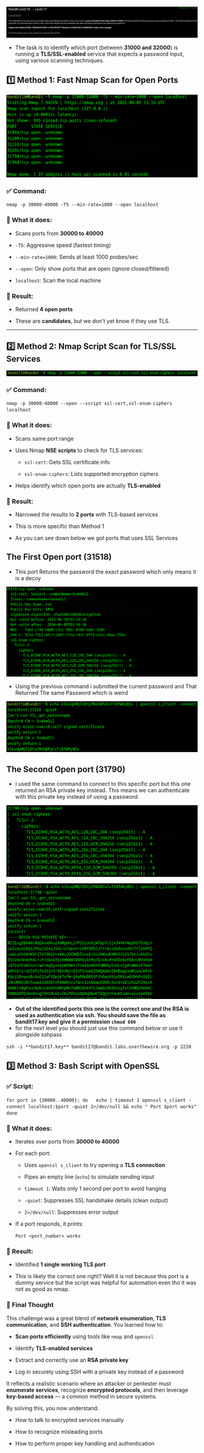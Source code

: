 
![](../../../assets/Pasted%20image%2020250805162815.png)

- The task is to identify which port (between **31000 and 32000**) is running a **TLS/SSL-enabled** service that expects a password input, using various scanning techniques.


## 1️⃣ Method 1: **Fast Nmap Scan for Open Ports**

![](../../../assets/Pasted%20image%2020250805161840.png)
### ✅ Command:

`nmap -p 30000-40000 -T5 --min-rate=1000 --open localhost`

### 📖 What it does:

- Scans ports from **30000 to 40000**
    
- `-T5`: Aggressive speed (fastest timing)
    
- `--min-rate=1000`: Sends at least 1000 probes/sec
    
- `--open`: Only show ports that are open (ignore closed/filtered)
    
- `localhost`: Scan the local machine
    

### 🧾 Result:

- Returned **4 open ports**
    
- These are **candidates**, but we don't yet know if they use TLS.
---


## 2️⃣ Method 2: **Nmap Script Scan for TLS/SSL Services**

![](../../../assets/Pasted%20image%2020250805162229.png)
### ✅ Command:

`nmap -p 30000-40000 --open --script ssl-cert,ssl-enum-ciphers localhost`

### 📖 What it does:

- Scans same port range
    
- Uses Nmap **NSE scripts** to check for TLS services:
    
    - `ssl-cert`: Gets SSL certificate info
        
    - `ssl-enum-ciphers`: Lists supported encryption ciphers
        
- Helps identify which open ports are actually **TLS-enabled**
    

### 🧾 Result:

- Narrowed the results to **2 ports** with TLS-based services
    
- This is more specific than Method 1
- As you can see down below we got ports that uses SSL Services
## The First Open port (31518)

- This port Returns the password the exact password which only means it is a decoy 

![](../../../assets/Pasted%20image%2020250805162308.png)

- Using the previous command i submitted the current password and That Returned The same Password which is weird

![](../../../assets/Pasted%20image%2020250805165313.png)
## The Second Open port (31790)

- I used the same command to connect to this specific port but this one returned an RSA private key instead. This means we can authenticate with this private key instead of using a password.

![](../../../assets/Pasted%20image%2020250805162343.png)


![](../../../assets/Pasted%20image%2020250805165931.png)

- **Out of the identified ports this one is the correct one and the RSA is used as authentication via ssh. You should save the file as bandit17.key and give it a permission `chmod 600`** 
- for the next level you should just use this command below or use it alongside sshpass

`ssh -i **bandit17.key** bandit17@bandit.labs.overthewire.org -p 2220`
## 3️⃣ Method 3: **Bash Script with OpenSSL**

### ✅ Script:


`for port in {30000..40000}; do   echo | timeout 1 openssl s_client -connect localhost:$port -quiet 2>/dev/null && echo " Port $port works" done`

### 📖 What it does:

- Iterates over ports from **30000 to 40000**
    
- For each port:
    
    - Uses `openssl s_client` to try opening a **TLS connection**
        
    - Pipes an empty line (`echo`) to simulate sending input
        
    - `timeout 1`: Waits only 1 second per port to avoid hanging
        
    - `-quiet`: Suppresses SSL handshake details (clean output)
        
    - `2>/dev/null`: Suppresses error output
        
- If a port responds, it prints:
     
    `Port <port_number> works`

### 🧾 Result:

- Identified **1 single working TLS port**
    
- This is likely the correct one right? Well it is not because this port is a dummy service but the script was helpful for automation even tho it was not as good as nmap.

### 🏁 Final Thought 

This challenge was a great blend of **network enumeration**, **TLS communication**, and **SSH authentication**. You learned how to:

- **Scan ports efficiently** using tools like `nmap` and `openssl`
    
- Identify **TLS-enabled services**
    
- Extract and correctly use an **RSA private key**
    
- Log in securely using SSH with a private key instead of a password
    

It reflects a realistic scenario where an attacker or pentester must **enumerate services**, recognize **encrypted protocols**, and then leverage **key-based access** — a common method in secure systems.

By solving this, you now understand:

- How to talk to encrypted services manually
    
- How to recognize misleading ports
    
- How to perform proper key handling and authentication

